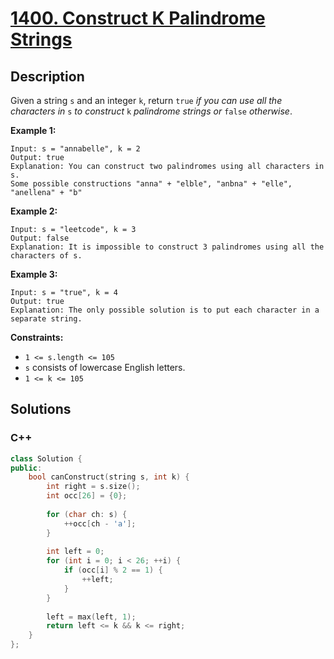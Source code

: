# [1400. Construct K Palindrome Strings](https://leetcode-cn.com/problems/construct-k-palindrome-strings/)



## Description



Given a string `s` and an integer `k`, return `true` *if you can use all the characters in* `s` *to construct* `k` *palindrome strings or* `false` *otherwise*.

 

**Example 1:**

```
Input: s = "annabelle", k = 2
Output: true
Explanation: You can construct two palindromes using all characters in s.
Some possible constructions "anna" + "elble", "anbna" + "elle", "anellena" + "b"
```

**Example 2:**

```
Input: s = "leetcode", k = 3
Output: false
Explanation: It is impossible to construct 3 palindromes using all the characters of s.
```

**Example 3:**

```
Input: s = "true", k = 4
Output: true
Explanation: The only possible solution is to put each character in a separate string.
```

 

**Constraints:**

- `1 <= s.length <= 105`
- `s` consists of lowercase English letters.
- `1 <= k <= 105`



## Solutions

### C++

```cpp 
class Solution {
public:
    bool canConstruct(string s, int k) {
        int right = s.size();
        int occ[26] = {0};
      
        for (char ch: s) {
            ++occ[ch - 'a'];
        }
        
        int left = 0;
        for (int i = 0; i < 26; ++i) {
            if (occ[i] % 2 == 1) {
                ++left;
            }
        }
        
        left = max(left, 1);
        return left <= k && k <= right;
    }
};
```


